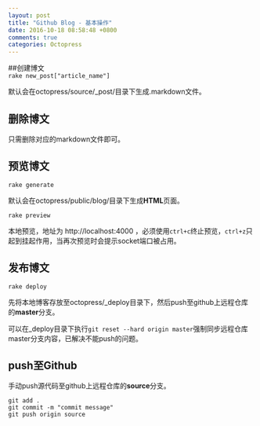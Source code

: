 ```yaml
---
layout: post
title: "Github Blog - 基本操作"
date: 2016-10-18 08:58:48 +0800
comments: true
categories: Octopress
---
```

##创建博文  
`rake new_post["article_name"]`

默认会在octopress/source/_post/目录下生成.markdown文件。  

## 删除博文

只需删除对应的markdown文件即可。

<!--more-->

## 预览博文

`rake generate `  

默认会在octopress/public/blog/目录下生成**HTML**页面。

`rake preview`  

本地预览，地址为 http://localhost:4000 ，必须使用`ctrl+c`终止预览，`ctrl+z`只起到挂起作用，当再次预览时会提示socket端口被占用。  

## 发布博文

`rake deploy`  

先将本地博客存放至octopress/_deploy目录下，然后push至github上远程仓库的**master**分支。

可以在_deploy目录下执行`git reset --hard origin master`强制同步远程仓库master分支内容，已解决不能push的问题。  

## push至Github

手动push源代码至github上远程仓库的**source**分支。

```
git add .
git commit -m "commit message"
git push origin source
```